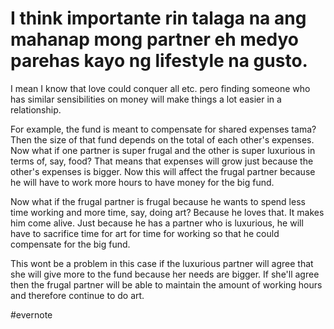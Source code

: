 # I think importante rin talaga na ang mahanap mong partner eh medyo parehas kayo ng lifestyle na gusto.

I mean I know that love could conquer all etc. pero finding someone who has similar sensibilities on money will make things a lot easier in a relationship.

For example, the fund is meant to compensate for shared expenses tama? Then the size of that fund depends on the total of each other's expenses. Now what if one partner is super frugal and the other is super luxurious in terms of, say, food? That means that expenses will grow just because the other's expenses is bigger. Now this will affect the frugal partner because he will have to work more hours to have money for the big fund.

Now what if the frugal partner is frugal because he wants to spend less time working and more time, say, doing art? Because he loves that. It makes him come alive. Just because he has a partner who is luxurious, he will have to sacrifice time for art for time for working so that he could compensate for the big fund.

This wont be a problem in this case if the luxurious partner will agree that she will give more to the fund because her needs are bigger. If she'll agree then the frugal partner will be able to maintain the amount of working hours and therefore continue to do art.

\#evernote

